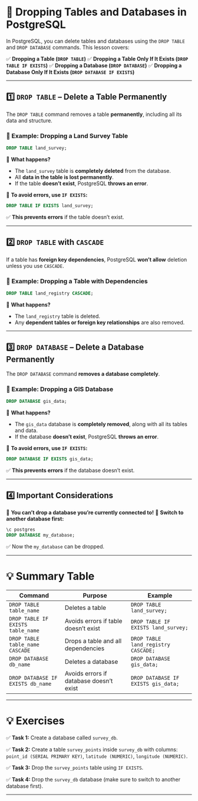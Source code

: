# **📌 Dropping Tables and Databases in PostgreSQL**

In PostgreSQL, you can delete tables and databases using the `DROP TABLE` and `DROP DATABASE` commands. This lesson covers:

✅ **Dropping a Table (`DROP TABLE`)**
✅ **Dropping a Table Only If It Exists (`DROP TABLE IF EXISTS`)**
✅ **Dropping a Database (`DROP DATABASE`)**
✅ **Dropping a Database Only If It Exists (`DROP DATABASE IF EXISTS`)**

---

## **1️⃣ `DROP TABLE` – Delete a Table Permanently**

The `DROP TABLE` command removes a table **permanently**, including all its data and structure.

### **📌 Example: Dropping a Land Survey Table**

```sql
DROP TABLE land_survey;
```

🔹 **What happens?**

- The `land_survey` table is **completely deleted** from the database.
- All **data in the table is lost permanently**.
- If the table **doesn’t exist**, PostgreSQL **throws an error**.

📌 **To avoid errors, use `IF EXISTS`:**

```sql
DROP TABLE IF EXISTS land_survey;
```

✅ **This prevents errors** if the table doesn’t exist.

---

## **2️⃣ `DROP TABLE` with `CASCADE`**

If a table has **foreign key dependencies**, PostgreSQL **won’t allow** deletion unless you use `CASCADE`.

### **📌 Example: Dropping a Table with Dependencies**

```sql
DROP TABLE land_registry CASCADE;
```

🔹 **What happens?**

- The `land_registry` table is deleted.
- Any **dependent tables or foreign key relationships** are also removed.

---

## **3️⃣ `DROP DATABASE` – Delete a Database Permanently**

The `DROP DATABASE` command **removes a database completely**.

### **📌 Example: Dropping a GIS Database**

```sql
DROP DATABASE gis_data;
```

🔹 **What happens?**

- The `gis_data` database is **completely removed**, along with all its tables and data.
- If the database **doesn’t exist**, PostgreSQL **throws an error**.

📌 **To avoid errors, use `IF EXISTS`:**

```sql
DROP DATABASE IF EXISTS gis_data;
```

✅ **This prevents errors** if the database doesn’t exist.

---

## **4️⃣ Important Considerations**

🔹 **You can’t drop a database you’re currently connected to!**
📌 **Switch to another database first:**

```sql
\c postgres
DROP DATABASE my_database;
```

✅ Now the `my_database` can be dropped.

---

# **💡 Summary Table**

| Command | Purpose | Example |
|------------|---------|---------|
| `DROP TABLE table_name` | Deletes a table | `DROP TABLE land_survey;` |
| `DROP TABLE IF EXISTS table_name` | Avoids errors if table doesn’t exist | `DROP TABLE IF EXISTS land_survey;` |
| `DROP TABLE table_name CASCADE` | Drops a table and all dependencies | `DROP TABLE land_registry CASCADE;` |
| `DROP DATABASE db_name` | Deletes a database | `DROP DATABASE gis_data;` |
| `DROP DATABASE IF EXISTS db_name` | Avoids errors if database doesn’t exist | `DROP DATABASE IF EXISTS gis_data;` |

---

# **💡 Exercises**

✅ **Task 1:** Create a database called `survey_db`.

✅ **Task 2:** Create a table `survey_points` inside `survey_db` with columns: `point_id (SERIAL PRIMARY KEY)`, `latitude (NUMERIC)`, `longitude (NUMERIC)`.

✅ **Task 3:** Drop the `survey_points` table using `IF EXISTS`.

✅ **Task 4:** Drop the `survey_db` database (make sure to switch to another database first).

---
